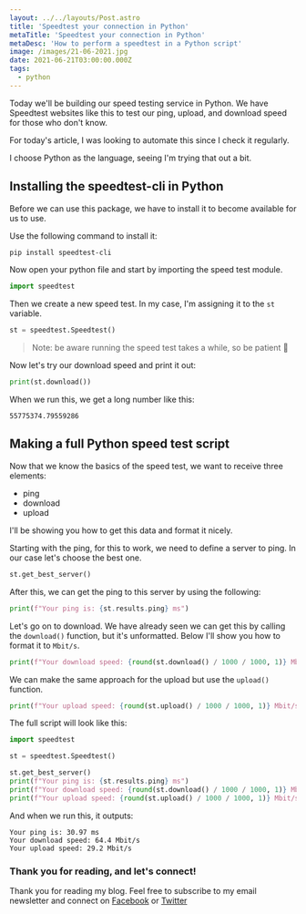 ```yaml
---
layout: ../../layouts/Post.astro
title: 'Speedtest your connection in Python'
metaTitle: 'Speedtest your connection in Python'
metaDesc: 'How to perform a speedtest in a Python script'
image: /images/21-06-2021.jpg
date: 2021-06-21T03:00:00.000Z
tags:
  - python
---
```


Today we'll be building our speed testing service in Python.
We have Speedtest websites like this to test our ping, upload, and download speed for those who don't know.

For today's article, I was looking to automate this since I check it regularly.

I choose Python as the language, seeing I'm trying that out a bit.

## Installing the speedtest-cli in Python

Before we can use this package, we have to install it to become available for us to use.

Use the following command to install it:

```bash
pip install speedtest-cli
```

Now open your python file and start by importing the speed test module.

```python
import speedtest
```

Then we create a new speed test. In my case, I'm assigning it to the `st` variable.

```python
st = speedtest.Speedtest()
```

> Note: be aware running the speed test takes a while, so be patient 🙈

Now let's try our download speed and print it out:

```python
print(st.download())
```

When we run this, we get a long number like this:

```
55775374.79559286
```

## Making a full Python speed test script

Now that we know the basics of the speed test, we want to receive three elements:

- ping
- download
- upload

I'll be showing you how to get this data and format it nicely.

Starting with the ping, for this to work, we need to define a server to ping. In our case let's choose the best one.

```python
st.get_best_server()
```

After this, we can get the ping to this server by using the following:

```python
print(f"Your ping is: {st.results.ping} ms")
```

Let's go on to download. We have already seen we can get this by calling the `download()` function, but it's unformatted.
Below I'll show you how to format it to `Mbit/s`.

```python
print(f"Your download speed: {round(st.download() / 1000 / 1000, 1)} Mbit/s")
```

We can make the same approach for the upload but use the `upload()` function.

```python
print(f"Your upload speed: {round(st.upload() / 1000 / 1000, 1)} Mbit/s")
```

The full script will look like this:

```python
import speedtest

st = speedtest.Speedtest()

st.get_best_server()
print(f"Your ping is: {st.results.ping} ms")
print(f"Your download speed: {round(st.download() / 1000 / 1000, 1)} Mbit/s")
print(f"Your upload speed: {round(st.upload() / 1000 / 1000, 1)} Mbit/s")
```

And when we run this, it outputs:

```
Your ping is: 30.97 ms
Your download speed: 64.4 Mbit/s
Your upload speed: 29.2 Mbit/s
```

### Thank you for reading, and let's connect!

Thank you for reading my blog. Feel free to subscribe to my email newsletter and connect on [Facebook](https://www.facebook.com/DailyDevTipsBlog) or [Twitter](https://twitter.com/DailyDevTips1)
